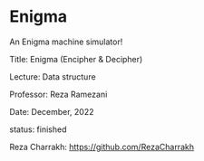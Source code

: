 # Enigma
An Enigma machine simulator!

Title: Enigma (Encipher & Decipher)

Lecture: Data structure

Professor: Reza Ramezani

Date: December, 2022

status: finished

Reza Charrakh: https://github.com/RezaCharrakh
